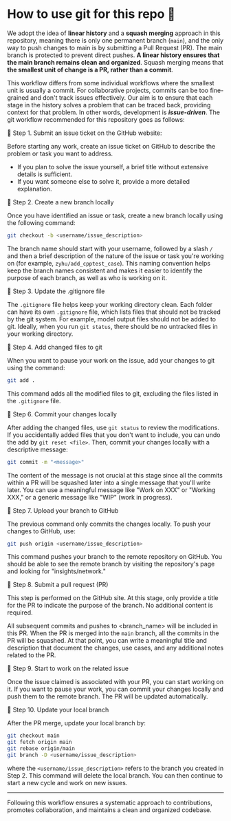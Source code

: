 # How to use git for this repo 📌

We adopt the idea of **linear history** and a **squash merging** approach in this repository, meaning there is only one permanent branch (`main`), and the only way to push changes to main is by submitting a Pull Request (PR). The main branch is protected to prevent direct pushes. **A linear history ensures that the main branch remains clean and organized**. Squash merging means that **the smallest unit of change is a PR, rather than a commit**.

This workflow differs from some individual workflows where the smallest unit is usually a commit. For collaborative projects, commits can be too fine-grained and don't track issues effectively. Our aim is to ensure that each stage in the history solves a problem that can be traced back, providing context for that problem. In other words, development is **_issue-driven_**. The git workflow recommended for this repository goes as follows:

📍 Step 1. Submit an issue ticket on the GitHub website:

Before starting any work, create an issue ticket on GitHub to describe the problem or task you want to address.

- If you plan to solve the issue yourself, a brief title without extensive details is sufficient.
- If you want someone else to solve it, provide a more detailed explanation.

📍 Step 2. Create a new branch locally

Once you have identified an issue or task, create a new branch locally using the following command:

```bash
git checkout -b <username/issue_description>
```

The branch name should start with your username, followed by a slash `/` and then a brief description of the nature of the issue or task you're working on (for example, `zyhu/add_cpptest_case`). This naming convention helps keep the branch names consistent and makes it easier to identify the purpose of each branch, as well as who is working on it.

📍 Step 3. Update the .gitignore file

The `.gitignore` file helps keep your working directory clean. Each folder can have its own `.gitignore` file, which lists files that should not be tracked by the git system. For example, model output files should not be added to git. Ideally, when you run `git status`, there should be no untracked files in your working directory.

📍 Step 4. Add changed files to git

When you want to pause your work on the issue, add your changes to git using the command:

```bash
git add .
```

This command adds all the modified files to git, excluding the files listed in the `.gitignore` file.

📍 Step 6. Commit your changes locally

After adding the changed files, use `git status` to review the modifications. If you accidentally added files that you don't want to include, you can undo the add by `git reset <file>`. Then, commit your changes locally with a descriptive message:

```bash
git commit -m "<message>"
```

The content of the message is not crucial at this stage since all the commits within a PR will be squashed later into a single message that you'll write later. You can use a meaningful message like "Work on XXX" or "Working XXX," or a generic message like "WIP" (work in progress).

📍 Step 7. Upload your branch to GitHub

The previous command only commits the changes locally. To push your changes to GitHub, use:

```bash
git push origin <username/issue_description>
```

This command pushes your branch to the remote repository on GitHub. You should be able to see the remote branch by visiting the repository's page and looking for "insights/network."

📍 Step 8. Submit a pull request (PR)

This step is performed on the GitHub site. At this stage, only provide a title for the PR to indicate the purpose of the branch. No additional content is required.

All subsequent commits and pushes to <branch_name> will be included in this PR. When the PR is merged into the `main` branch, all the commits in the PR will be squashed. At that point, you can write a meaningful title and description that document the changes, use cases, and any additional notes related to the PR.

📍 Step 9. Start to work on the related issue

Once the issue claimed is associated with your PR, you can start working on it. If you want to pause your work, you can commit your changes locally and push them to the remote branch. The PR will be updated automatically.

📍 Step 10. Update your local branch

After the PR merge, update your local branch by:

```bash
git checkout main
git fetch origin main
git rebase origin/main
git branch -D <username/issue_description>
```

where the `<username/issue_description>` refers to the branch you created in Step 2. This command will delete the local branch. You can then continue to start a new cycle and work on new issues.

---

Following this workflow ensures a systematic approach to contributions, promotes collaboration, and maintains a clean and organized codebase.
